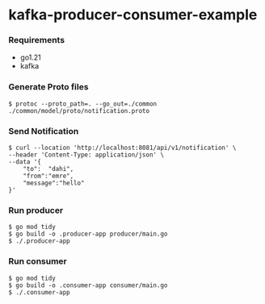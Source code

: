 # kafka-producer-consumer-example

### Requirements
- go1.21
- kafka


### Generate Proto files
```
$ protoc --proto_path=. --go_out=./common  ./common/model/proto/notification.proto
```

### Send Notification
```
$ curl --location 'http://localhost:8081/api/v1/notification' \
--header 'Content-Type: application/json' \
--data '{
    "to":  "dahi",
    "from":"emre",
    "message":"hello"
}'
```

### Run producer
```
$ go mod tidy
$ go build -o .producer-app producer/main.go
$ ./.producer-app  
```

### Run consumer
```
$ go mod tidy
$ go build -o .consumer-app consumer/main.go
$ ./.consumer-app  
```


